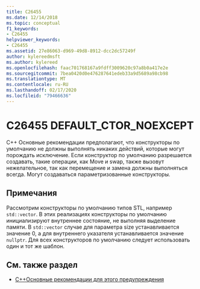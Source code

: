 ```yaml
---
title: C26455
ms.date: 12/14/2018
ms.topic: conceptual
f1_keywords:
- C26455
helpviewer_keywords:
- C26455
ms.assetid: 27e86063-d969-49d8-8912-dcc2dc57249f
author: kylereedmsft
ms.author: kylereed
ms.openlocfilehash: faac701768167a9fdff3009620c97a8b0a417e2e
ms.sourcegitcommit: 7bea0420d0e476287641edeb33a9d5689a98cb98
ms.translationtype: MT
ms.contentlocale: ru-RU
ms.lasthandoff: 02/17/2020
ms.locfileid: "79466636"
---
```

# <a name="c26455-default_ctor_noexcept"></a>C26455 DEFAULT_CTOR_NOEXCEPT

C++ Основные рекомендации предполагают, что конструкторы по умолчанию не должны выполнять никаких действий, которые могут порождать исключение. Если конструктор по умолчанию разрешается создавать, такие операции, как Move и swap, также вызовут нежелательное, так как перемещение и замена должны выполняться всегда. Могут создаваться параметризованные конструкторы.

## <a name="remarks"></a>Примечания

Рассмотрим конструкторы по умолчанию типов STL, например `std::vector`. В этих реализациях конструкторы по умолчанию инициализируют внутреннее состояние, не выполняя выделение памяти. В `std::vector` случае для параметра size устанавливается значение 0, а для внутреннего указателя устанавливается значение `nullptr`. Для всех конструкторов по умолчанию следует использовать один и тот же шаблон.

## <a name="see-also"></a>См. также раздел

- [C++Основные рекомендации для этого предупреждения](https://github.com/isocpp/CppCoreGuidelines/blob/master/CppCoreGuidelines.md#Rf-noexcept)
